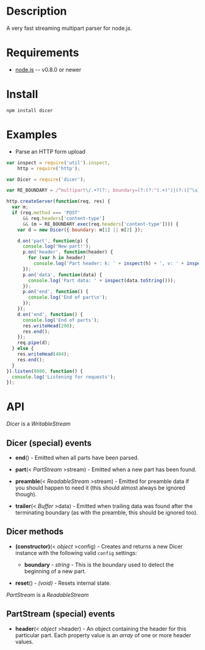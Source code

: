 
Description
===========

A very fast streaming multipart parser for node.js.


Requirements
============

* [node.js](http://nodejs.org/) -- v0.8.0 or newer


Install
============

    npm install dicer


Examples
========

* Parse an HTTP form upload

```javascript
var inspect = require('util').inspect,
    http = require('http');

var Dicer = require('dicer');

var RE_BOUNDARY = /^multipart\/.+?(?:; boundary=(?:(?:"(.+)")|(?:([^\s]+))))$/i;

http.createServer(function(req, res) {
  var m;
  if (req.method === 'POST'
      && req.headers['content-type']
      && (m = RE_BOUNDARY.exec(req.headers['content-type']))) {
    var d = new Dicer({ boundary: m[1] || m[2] });

    d.on('part', function(p) {
      console.log('New part!');
      p.on('header', function(header) {
        for (var h in header)
          console.log('Part header: k: ' + inspect(h) + ', v: ' + inspect(header[h]));
      });
      p.on('data', function(data) {
        console.log('Part data: ' + inspect(data.toString()));
      });
      p.on('end', function() {
        console.log('End of part\n');
      });
    });
    d.on('end', function() {
      console.log('End of parts');
      res.writeHead(200);
      res.end();
    });
    req.pipe(d);
  } else {
    res.writeHead(404);
    res.end();
  }
}).listen(8080, function() {
  console.log('Listening for requests');
});
```


API
===

_Dicer_ is a _WritableStream_

Dicer (special) events
----------------------

* **end**() - Emitted when all parts have been parsed.

* **part**(< _PartStream_ >stream) - Emitted when a new part has been found.

* **preamble**(< _ReadableStream_ >stream) - Emitted for preamble data if you should happen to need it (this should almost always be ignored though).

* **trailer**(< _Buffer_ >data) - Emitted when trailing data was found after the terminating boundary (as with the preamble, this should be ignored too).


Dicer methods
-------------

* **(constructor)**(< _object_ >config) - Creates and returns a new Dicer instance with the following valid `config` settings:

    * **boundary** - _string_ - This is the boundary used to detect the beginning of a new part.

* **reset**() - _(void)_ - Resets internal state.



_PartStream_ is a _ReadableStream_

PartStream (special) events
---------------------------

* **header**(< _object_ >header) - An object containing the header for this particular part. Each property value is an _array_ of one or more header values.
